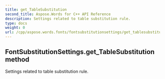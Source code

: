 ```yaml
---
title: get_TableSubstitution
second_title: Aspose.Words for C++ API Reference
description: Settings related to table substitution rule. 
type: docs
weight: 0
url: /cpp/aspose.words.fonts/fontsubstitutionsettings/get_tablesubstitution/
---
```

## FontSubstitutionSettings.get_TableSubstitution method


Settings related to table substitution rule. 

